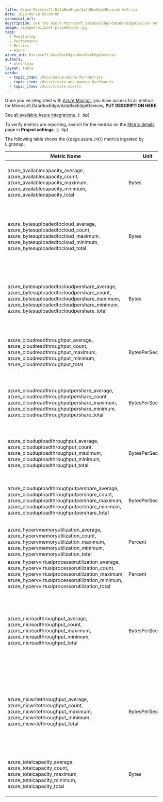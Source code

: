 ```yaml
---
title: Azure Microsoft.DataBoxEdge/dataBoxEdgeDevices metrics
date: 2023-06-29 00:00:00
canonical_url:
description: See the Azure Microsoft.DataBoxEdge/dataBoxEdgeDevices metrics ingested by Lightstep Observability
image: /images/ui/post-placeholder.jpg
tags:
  - Monitoring
  - Performance
  - Metrics
  - Azure
azure_int: Microsoft.DataBoxEdge/dataBoxEdgeDevices
authors:
  - otel-team
layout: table
cards:
  - topic_item: /docs/setup-azure-for-metrics
  - topic_item: /docs/create-and-manage-dashboards
  - topic_item: /docs/create-alerts
---
```

Once you've integrated with [Azure Monitor](/docs/setup-azure-for-metrics), you have access to all metrics for Microsoft.DataBoxEdge/dataBoxEdgeDevices, **PUT DESCRIPTION HERE**. 

See [all available Azure integrations](/docs/azure-metrics).
{: .tip}

To verify metrics are reporting, search for the metrics on the [Metric details](/docs/manage-metric-details) page in **Project settings**.
{: .tip}

The following table shows the {{page.azure_int}} metrics ingested by Lightstep.
<table class="table-aws">
<colgroup><col span="1" style="width: 35%;" /><col span="1" style="width: 15%;" /><col span="1" style="width: 35%;" /></colgroup>
  <thead>
    <th>Metric Name</th>
    <th>Unit</th>
    <th>Description</th>
  </thead>
  <tr>
    <td>azure_availablecapacity_average, azure_availablecapacity_count, azure_availablecapacity_maximum, azure_availablecapacity_minimum, azure_availablecapacity_total</td>
    <td>Bytes</td>
    <td>The available capacity in bytes during the reporting period.</td>
  </tr>
  <tr>
    <td>azure_bytesuploadedtocloud_average, azure_bytesuploadedtocloud_count, azure_bytesuploadedtocloud_maximum, azure_bytesuploadedtocloud_minimum, azure_bytesuploadedtocloud_total</td>
    <td>Bytes</td>
    <td>The total number of bytes that is uploaded to Azure from a device during the reporting period.</td>
  </tr>
  <tr>
    <td>azure_bytesuploadedtocloudpershare_average, azure_bytesuploadedtocloudpershare_count, azure_bytesuploadedtocloudpershare_maximum, azure_bytesuploadedtocloudpershare_minimum, azure_bytesuploadedtocloudpershare_total</td>
    <td>Bytes</td>
    <td>The total number of bytes that is uploaded to Azure from a share during the reporting period.</td>
  </tr>
  <tr>
    <td>azure_cloudreadthroughput_average, azure_cloudreadthroughput_count, azure_cloudreadthroughput_maximum, azure_cloudreadthroughput_minimum, azure_cloudreadthroughput_total</td>
    <td>BytesPerSecond</td>
    <td>The cloud download throughput to Azure during the reporting period.</td>
  </tr>
  <tr>
    <td>azure_cloudreadthroughputpershare_average, azure_cloudreadthroughputpershare_count, azure_cloudreadthroughputpershare_maximum, azure_cloudreadthroughputpershare_minimum, azure_cloudreadthroughputpershare_total</td>
    <td>BytesPerSecond</td>
    <td>The download throughput to Azure from a share during the reporting period.</td>
  </tr>
  <tr>
    <td>azure_clouduploadthroughput_average, azure_clouduploadthroughput_count, azure_clouduploadthroughput_maximum, azure_clouduploadthroughput_minimum, azure_clouduploadthroughput_total</td>
    <td>BytesPerSecond</td>
    <td>The cloud upload throughput  to Azure during the reporting period.</td>
  </tr>
  <tr>
    <td>azure_clouduploadthroughputpershare_average, azure_clouduploadthroughputpershare_count, azure_clouduploadthroughputpershare_maximum, azure_clouduploadthroughputpershare_minimum, azure_clouduploadthroughputpershare_total</td>
    <td>BytesPerSecond</td>
    <td>The upload throughput to Azure from a share during the reporting period.</td>
  </tr>
  <tr>
    <td>azure_hypervmemoryutilization_average, azure_hypervmemoryutilization_count, azure_hypervmemoryutilization_maximum, azure_hypervmemoryutilization_minimum, azure_hypervmemoryutilization_total</td>
    <td>Percent</td>
    <td>Amount of RAM in Use</td>
  </tr>
  <tr>
    <td>azure_hypervvirtualprocessorutilization_average, azure_hypervvirtualprocessorutilization_count, azure_hypervvirtualprocessorutilization_maximum, azure_hypervvirtualprocessorutilization_minimum, azure_hypervvirtualprocessorutilization_total</td>
    <td>Percent</td>
    <td>Percent CPU Usage</td>
  </tr>
  <tr>
    <td>azure_nicreadthroughput_average, azure_nicreadthroughput_count, azure_nicreadthroughput_maximum, azure_nicreadthroughput_minimum, azure_nicreadthroughput_total</td>
    <td>BytesPerSecond</td>
    <td>The read throughput of the network interface on the device in the reporting period for all volumes in the gateway.</td>
  </tr>
  <tr>
    <td>azure_nicwritethroughput_average, azure_nicwritethroughput_count, azure_nicwritethroughput_maximum, azure_nicwritethroughput_minimum, azure_nicwritethroughput_total</td>
    <td>BytesPerSecond</td>
    <td>The write throughput of the network interface on the device in the reporting period for all volumes in the gateway.</td>
  </tr>
  <tr>
    <td>azure_totalcapacity_average, azure_totalcapacity_count, azure_totalcapacity_maximum, azure_totalcapacity_minimum, azure_totalcapacity_total</td>
    <td>Bytes</td>
    <td>The total capacity of the device in bytes during the reporting period.</td>
  </tr>
</table>
